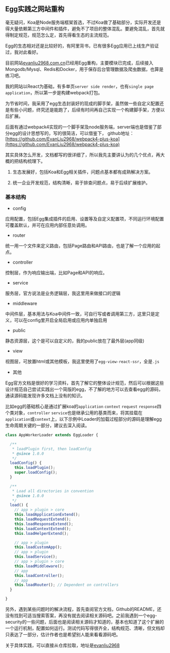 ## Egg实践之网站重构

毫无疑问，Koa是Node服务端框架首选，不过Koa做了基础部分，实际开发还是得大量依赖第三方中间件和插件，避免不了项目的整体混乱。要避免混乱，首先就得制定规范，规范怎么定，首先得看生态的主流规范。

Egg的生态相对还是比较好的，有阿里背书，已有很多Egg应用已上线生产验证过，我对此看好。

目前网站[evanliu2968.com.cn](http://evanliu2968.com.cn)已经用Egg重构，主要模块已完成，后续接入Mongodb/Mysql、Redis和Docker，用于保存后台管理数据及爬虫数据，也算是练习吧。

我的网站以React为基础，有多单页`server side render`，也有`single page application`，所以第一步是构建webpack打包。

为节省时间，我采用了egg生态封装好的现成的脚手架，虽然做一些自定义配置还是有些小问题，终究还是能跑了，后续有时间再自己实现一个构建脚手架，方便以后扩展。

后面有通过webpack4实现的一个脚手架及node服务端，server端也是借鉴了部分egg的设计思想写的，写的很简洁，可以借鉴下，
github地址：[https://github.com/EvanLiu2968/webpack4-plus-koa](https://github.com/EvanLiu2968/webpack4-plus-koa)

其实具体怎么开发，文档都写的很详细了，所以我先主要讲认为的几个优点，再大概的把结构梳理下。

1. 生态发展好，包括Koa和Egg相关插件，问题点基本都有成熟解决方案。

2. 统一企业开发规范，结构清晰，易于排查问题点，易于后续扩展维护。

### 基本结构

- config

应用配置，包括Egg集成插件的启用、设置等及自定义配置项，不同运行环境配置可覆盖默认，并可在应用内部任意处调用。

- router

统一用一个文件来定义路由，包括Page路由和API路由，也是了解一个应用的起点。

- controller

控制层，作为响应输出端，比如Page和API的响应。

- service

服务层，官方说法是业务逻辑层，我这里用来做接口的逻辑

- middleware

中间件层，基本用法与Koa中间件一致，可自行写或者调用第三方，这里只是定义，可以在config里开启全局启用或应用内单独启用

- public

静态资源层，这个是可以自定义的，我的public放在了最外层(app同级)

- view

视图层，可放置html或其他模板，我这里使用了`egg-view-react-ssr`，全是`.js`

- 其他

Egg官方文档是很好的学习资料，首先了解它的整体设计规范，然后可以根据这些设计规范自己尝试实践出一个简版的egg，不了解的地方可以去查看egg的源码，通读源码能发现许多文档上没有的知识。

比如egg的基础核心是通过扩展koa的`application` `context` `request` `response`四个类对象，`controller` `service`也是继承公用的基类而来，将其挂载在`application`或`context`上，以下示例中Loader的加载过程部分的源码是理解egg生命周期关键的一部分，建议去深入阅读。
```javascript
class AppWorkerLoader extends EggLoader {

  /**
   * loadPlugin first, then loadConfig
   * @since 1.0.0
   */
  loadConfig() {
    this.loadPlugin();
    super.loadConfig();
  }

  /**
   * Load all directories in convention
   * @since 1.0.0
   */
  load() {
    // app > plugin > core
    this.loadApplicationExtend();
    this.loadRequestExtend();
    this.loadResponseExtend();
    this.loadContextExtend();
    this.loadHelperExtend();

    // app > plugin
    this.loadCustomApp();
    // app > plugin
    this.loadService();
    // app > plugin > core
    this.loadMiddleware();
    // app
    this.loadController();
    // app
    this.loadRouter(); // Dependent on controllers
  }

}
```

另外，遇到某些问题时的解决流程，首先查阅官方文档，Github的README，还没有找到可适当搜索答案，再没有就去阅读相关源码吧。之前我遇到一个egg-security的一些问题，后面也是阅读相关源码才知道的，基本也知道了这个扩展的一个运行机制，配置如何运行。测试代码写得很齐全，结构规范、清晰，但文档却只表达了一部分，估计作者也是希望别人能来看看源码吧。

关于具体实践，可以直接从仓库拉取，地址是[evanliu2968](https://github.com/EvanLiu2968/evanliu2968)